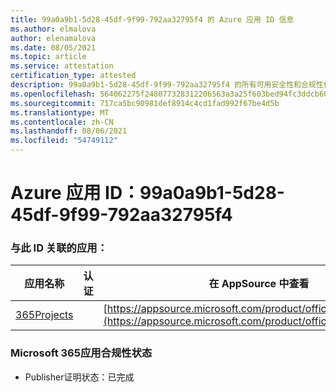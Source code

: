 ```yaml
---
title: 99a0a9b1-5d28-45df-9f99-792aa32795f4 的 Azure 应用 ID 信息
ms.author: elmalova
author: elenamalova
ms.date: 08/05/2021
ms.topic: article
ms.service: attestation
certification_type: attested
description: 99a0a9b1-5d28-45df-9f99-792aa32795f4 的所有可用安全性和合规性信息。
ms.openlocfilehash: 564062275f248077328312206563a3a25f603bed94fc3ddcb60a5550f7714b08
ms.sourcegitcommit: 717ca5bc90981def8914c4cd1fad992f67be4d5b
ms.translationtype: MT
ms.contentlocale: zh-CN
ms.lasthandoff: 08/06/2021
ms.locfileid: "54749112"
---
```

# <a name="azure-app-id-99a0a9b1-5d28-45df-9f99-792aa32795f4"></a>Azure 应用 ID：99a0a9b1-5d28-45df-9f99-792aa32795f4


### <a name="apps-associated-with-this-id"></a>与此 ID 关联的应用：
| **应用名称** | **认证** | **在 AppSource 中查看** |
|--------------|---------------|-----------------------|
| [365Projects](https://docs.microsoft.com/microsoft-365-app-certification/forward/WA200002160) |  | [https://appsource.microsoft.com/product/office/WA200002160](https://appsource.microsoft.com/product/office/WA200002160) |

### <a name="microsoft-365-app-compliance-status"></a>Microsoft 365应用合规性状态
- Publisher证明状态：已完成
